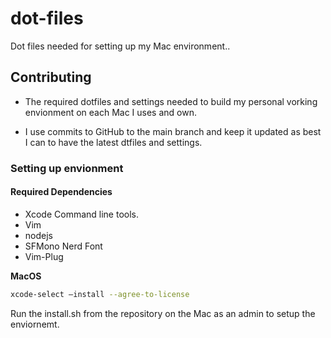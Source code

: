 # dot-files
Dot files needed for setting up my Mac environment..

## Contributing
* The required dotfiles and settings needed to build my personal vorking envionment on each Mac I uses and own.

* I use commits to GitHub to the main branch and keep it updated as best I can to have the latest dtfiles and settings.

### Setting up envionment

#### Required Dependencies

* Xcode Command line tools.
* Vim
* nodejs
* SFMono Nerd Font
* Vim-Plug

**MacOS**
``` bash
xcode-select —install --agree-to-license
```

Run the install.sh from the repository on the Mac as an admin to setup the enviornemt.
